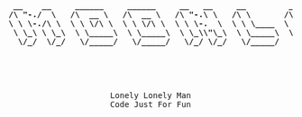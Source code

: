 <pre align='center'>
<br>
<br>
<b>
 __    __     ______     ______     __   __     __         __     ______     __  __     ______  
/\ "-./  \   /\  __ \   /\  __ \   /\ "-.\ \   /\ \       /\ \   /\  ___\   /\ \_\ \   /\__  _\ 
\ \ \-./\ \  \ \ \/\ \  \ \ \/\ \  \ \ \-.  \  \ \ \____  \ \ \  \ \ \__ \  \ \  __ \  \/_/\ \/ 
 \ \_\ \ \_\  \ \_____\  \ \_____\  \ \_\\"\_\  \ \_____\  \ \_\  \ \_____\  \ \_\ \_\    \ \_\ 
  \/_/  \/_/   \/_____/   \/_____/   \/_/ \/_/   \/_____/   \/_/   \/_____/   \/_/\/_/     \/_/ 
</b>
<br>
<br>
Lonely Lonely Man
Code Just For Fun
<br>
<br>
</pre>
